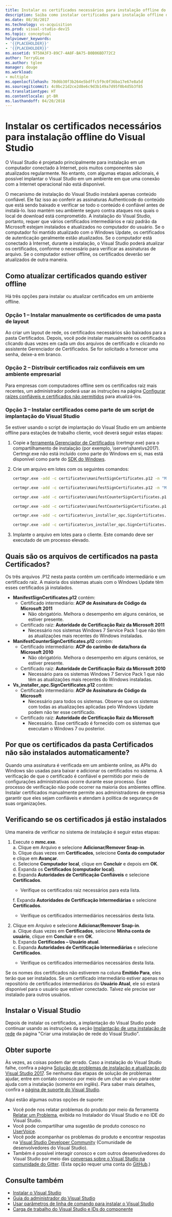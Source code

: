 ```yaml
---
title: Instalar os certificados necessários para instalação offline do Visual Studio | Microsoft Docs
description: Saiba como instalar certificados para instalação offline do Visual Studio.
ms.date: 08/30/2017
ms.technology: vs-acquisition
ms.prod: visual-studio-dev15
ms.topic: conceptual
helpviewer_keywords:
- '{{PLACEHOLDER}}'
- '{{PLACEHOLDER}}'
ms.assetid: 9750A3F3-89C7-4A8F-BA75-B0B06BD772C2
author: TerryGLee
ms.author: tglee
manager: douge
ms.workload:
- multiple
ms.openlocfilehash: 70d6b30f3b264e5bdffc5f9c0f36ba17e67e8a5d
ms.sourcegitcommit: 4c0bc21d2ce2d8e6c9d3b149a7d95f0b4d5b3f85
ms.translationtype: HT
ms.contentlocale: pt-BR
ms.lasthandoff: 04/20/2018
---
```

# <a name="install-certificates-required-for-visual-studio-offline-installation"></a>Instalar os certificados necessários para instalação offline do Visual Studio

O Visual Studio é projetado principalmente para instalação em um computador conectado à Internet, pois muitos componentes são atualizados regularmente. No entanto, com algumas etapas adicionais, é possível implantar o Visual Studio em um ambiente em que uma conexão com a Internet operacional não está disponível.

O mecanismo de instalação do Visual Studio instalará apenas conteúdo confiável. Ele faz isso ao conferir as assinaturas Authenticode do conteúdo que está sendo baixado e verificar se todo o conteúdo é confiável antes de instalá-lo. Isso mantém seu ambiente seguro contra ataques nos quais o local de download está comprometido. A instalação do Visual Studio, portanto, requer que vários certificados intermediários e raiz padrão da Microsoft estejam instalados e atualizados no computador do usuário. Se o computador foi mantido atualizado com o Windows Update, os certificados de autenticação geralmente estão atualizados. Se o computador está conectado à Internet, durante a instalação, o Visual Studio poderá atualizar os certificados, conforme o necessário para verificar as assinaturas de arquivo. Se o computador estiver offline, os certificados deverão ser atualizados de outra maneira.

## <a name="how-to-refresh-certificates-when-offline"></a>Como atualizar certificados quando estiver offline

Há três opções para instalar ou atualizar certificados em um ambiente offline.

### <a name="option-1---manually-install-certificates-from-a-layout-folder"></a>Opção 1 – Instalar manualmente os certificados de uma pasta de layout

Ao criar um layout de rede, os certificados necessários são baixados para a pasta Certificados. Depois, você pode instalar manualmente os certificados clicando duas vezes em cada um dos arquivos de certificado e clicando no assistente Gerenciador de Certificados. Se for solicitado a fornecer uma senha, deixe-a em branco.

### <a name="option-2---distribute-trusted-root-certificates-in-an-enterprise-environment"></a>Opção 2 – Distribuir certificados raiz confiáveis em um ambiente empresarial

Para empresas com computadores offline sem os certificados raiz mais recentes, um administrador poderá usar as instruções na página [Configurar raízes confiáveis e certificados não permitidos](https://technet.microsoft.com/library/dn265983.aspx) para atualizá-los.

### <a name="option-3---install-certificates-as-part-of-a-scripted-deployment-of-visual-studio"></a>Opção 3 – Instalar certificados como parte de um script de implantação do Visual Studio

Se estiver usando o script de implantação do Visual Studio em um ambiente offline para estações de trabalho cliente, você deverá seguir estas etapas:

1. Copie a [ferramenta Gerenciador de Certificados](/dotnet/framework/tools/certmgr-exe-certificate-manager-tool) (certmgr.exe) para o compartilhamento de instalação (por exemplo, \\server\share\vs2017). Certmgr.exe não está incluído como parte do Windows em si, mas está disponível como parte do [SDK do Windows](https://developer.microsoft.com/windows/downloads/windows-10-sdk).

2. Crie um arquivo em lotes com os seguintes comandos:

   ```cmd
   certmgr.exe -add -c certificates\manifestSignCertificates.p12 -n "Microsoft Code Signing PCA 2011" -s -r LocalMachine CA

   certmgr.exe -add -c certificates\manifestSignCertificates.p12 -n "Microsoft Root Certificate Authority" -s -r LocalMachine root

   certmgr.exe -add -c certificates\manifestCounterSignCertificates.p12 -n "Microsoft Time-Stamp PCA 2010" -s -r LocalMachine CA

   certmgr.exe -add -c certificates\manifestCounterSignCertificates.p12 -n "Microsoft Root Certificate Authority" -s -r LocalMachine root

   certmgr.exe -add -c certificates\vs_installer_opc.SignCertificates.p12 -n "Microsoft Code Signing PCA" -s -r LocalMachine CA

   certmgr.exe -add -c certificates\vs_installer_opc.SignCertificates.p12 -n "Microsoft Root Certificate Authority" -s -r LocalMachine root
   ```

3. Implante o arquivo em lotes para o cliente. Este comando deve ser executado de um processo elevado.

## <a name="what-are-the-certificates-files-in-the-certificates-folder"></a>Quais são os arquivos de certificados na pasta Certificados?

Os três arquivos .P12 nesta pasta contêm um certificado intermediário e um certificado raiz. A maioria dos sistemas atuais com o Windows Update têm esses certificados já instalados.

* **ManifestSignCertificates.p12** contém:
    * Certificado intermediário: **ACP de Assinatura de Código da Microsoft 2011**
        * Não obrigatório. Melhora o desempenho em alguns cenários, se estiver presente.
    * Certificado raiz: **Autoridade de Certificação Raiz da Microsoft 2011**
        * Necessário nos sistemas Windows 7 Service Pack 1 que não têm as atualizações mais recentes do Windows instaladas.
* **ManifestCounterSignCertificates.p12** contém:
    * Certificado intermediário: **ACP do carimbo de data/hora da Microsoft 2010**
        * Não obrigatório. Melhora o desempenho em alguns cenários, se estiver presente.
    * Certificado raiz: **Autoridade de Certificação Raiz da Microsoft 2010**
        * Necessário para os sistemas Windows 7 Service Pack 1 que não têm as atualizações mais recentes do Windows instaladas.
* **Vs_installer_opc.SignCertificates.p12** contém:
    * Certificado intermediário: **ACP de Assinatura de Código da Microsoft**
        * Necessário para todos os sistemas. Observe que os sistemas com todas as atualizações aplicadas pelo Windows Update podem não ter esse certificado.
    * Certificado raiz: **Autoridade de Certificação Raiz da Microsoft**
        * Necessário. Esse certificado é fornecido com os sistemas que executam o Windows 7 ou posterior.

## <a name="why-are-the-certificates-from-the-certificates-folder-not-installed-automatically"></a>Por que os certificados da pasta Certificados não são instalados automaticamente?

Quando uma assinatura é verificada em um ambiente online, as APIs do Windows são usadas para baixar e adicionar os certificados no sistema. A verificação de que o certificado é confiável e permitido por meio de configurações administrativas ocorre durante esse processo. Esse processo de verificação não pode ocorrer na maioria dos ambientes offline. Instalar certificados manualmente permite aos administradores de empresa garantir que eles sejam confiáveis e atendam à política de segurança de suas organizações.

## <a name="checking-if-certificates-are-already-installed"></a>Verificando se os certificados já estão instalados

Uma maneira de verificar no sistema de instalação é seguir estas etapas:
1. Execute o **mmc.exe**.<br/>
  a. Clique em Arquivo e selecione **Adicionar/Remover Snap-in**.<br/>
  b. Clique duas vezes em **Certificados**, selecione **Conta do computador** e clique em **Avançar**.<br/>
  c. Selecione **Computador local**, clique em **Concluir** e depois em **OK**.<br/>
  d. Expanda os **Certificados (computador local)**.<br/>
  e. Expanda **Autoridades de Certificação Confiáveis** e selecione **Certificados**.<br/>
    * Verifique os certificados raiz necessários para esta lista.<br/>

   f. Expanda **Autoridades de Certificação Intermediárias** e selecione **Certificados**.<br/>
    * Verifique os certificados intermediários necessários desta lista.<br/>

2. Clique em Arquivo e selecione **Adicionar/Remover Snap-in**.<br/>
  a. Clique duas vezes em **Certificados**, selecione **Minha conta de usuário**, clique em **Concluir** e em **OK**.<br/>
  b. Expanda **Certificados – Usuário atual**.<br/>
  c. Expanda **Autoridades de Certificação Intermediárias** e selecione **Certificados**.<br/>
    * Verifique os certificados intermediários necessários desta lista.<br/>

Se os nomes dos certificados não estiverem na coluna **Emitido Para**, eles terão que ser instalados.  Se um certificado intermediário estiver apenas no repositório de certificados intermediários do **Usuário Atual**, ele só estará disponível para o usuário que estiver conectado. Talvez ele precise ser instalado para outros usuários.

## <a name="install-visual-studio"></a>Instalar o Visual Studio

Depois de instalar os certificados, a implantação do Visual Studio pode continuar usando as instruções da seção [Implantação de uma instalação de rede](create-a-network-installation-of-visual-studio.md#deploying-from-a-network-installation) da página "Criar uma instalação de rede do Visual Studio".

## <a name="get-support"></a>Obter suporte

Às vezes, as coisas podem dar errado. Caso a instalação do Visual Studio falhe, confira a página [Solução de problemas de instalação e atualização do Visual Studio 2017](troubleshooting-installation-issues.md). Se nenhuma das etapas de solução de problemas ajudar, entre em contato conosco por meio de um chat ao vivo para obter ajuda com a instalação (somente em inglês). Para saber mais detalhes, confira a [página de suporte do Visual Studio](https://www.visualstudio.com/vs/support/#talktous).

Aqui estão algumas outras opções de suporte:

* Você pode nos relatar problemas do produto por meio da ferramenta [Relatar um Problema](../ide/how-to-report-a-problem-with-visual-studio-2017.md), exibida no Instalador do Visual Studio e no IDE do Visual Studio.
* Você pode compartilhar uma sugestão de produto conosco no [UserVoice](https://visualstudio.uservoice.com/forums/121579).
* Você pode acompanhar os problemas do produto e encontrar respostas na [Visual Studio Developer Community](https://developercommunity.visualstudio.com/) (Comunidade de desenvolvedores do Visual Studio).
* Também é possível interagir conosco e com outros desenvolvedores do Visual Studio por meio das [conversas sobre o Visual Studio na comunidade do Gitter](https://gitter.im/Microsoft/VisualStudio). (Esta opção requer uma conta do [GitHub](https://github.com/).)

## <a name="see-also"></a>Consulte também

* [Instalar o Visual Studio](install-visual-studio.md)
* [Guia do administrador do Visual Studio](visual-studio-administrator-guide.md)
* [Usar parâmetros de linha de comando para instalar o Visual Studio](use-command-line-parameters-to-install-visual-studio.md)
* [Carga de trabalho do Visual Studio e IDs do componente](workload-and-component-ids.md)
